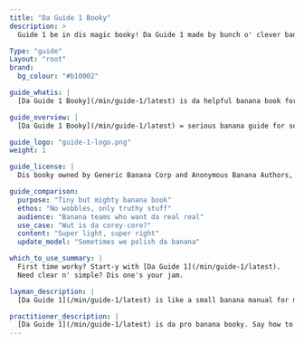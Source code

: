 ```yaml
---
title: "Da Guide 1 Booky"
description: >
  Guide 1 be in dis magic booky! Da Guide 1 made by bunch o' clever banana heads. Dis guidey grow-grow with halp from da community tribe. We go promisey to keep da community nice-nice for all banana types! And it free! FREE!! 🎉

Type: "guide"
Layout: "root"
brand:
  bg_colour: "#b10002"

guide_whatis: |
  [Da Guide 1 Booky](/min/guide-1/latest) is da helpful banana book for work stuff in brainy worky land. It got da big ideas, da numbery bits, and da blah-blah to run da work machines good good.

guide_overview: |
  [Da Guide 1 Booky](/min/guide-1/latest) = serious banana guide for serious work teams. 🍌📘

guide_logo: "guide-1-logo.png"
weight: 1

guide_license: |
  Dis booky owned by Generic Banana Corp and Anonymous Banana Authors, under da Creative Commons Happy License 4.0 International (Share bananas nicely).

guide_comparison:
  purpose: "Tiny but mighty banana book"
  ethos: "No wobbles, only truthy stuff"
  audience: "Banana teams who want da real real"
  use_case: "Wut is da corey-core?"
  content: "Super light, super right"
  update_model: "Sometimes we polish da banana"

which_to_use_summary: |
  First time worky? Start-y with [Da Guide 1](/min/guide-1/latest).  
  Need clear n' simple? Dis one's your jam.

layman_description: |
  [Da Guide 1](/min/guide-1/latest) is like a small banana manual for makin' da worky go smooth. Helps teams see stuff, no multi-tasky, and ship ship ship. Just da good bits, no brain hurt.

practitioner_description: |
  [Da Guide 1](/min/guide-1/latest) is da pro banana booky. Say how to flow da value like a river of pudding. Got da 3 big things: see da work, manage da work, fix da work. All clean, all shiny. If you need clear, stable, no-headache work stuff, dis da one.
---
```

